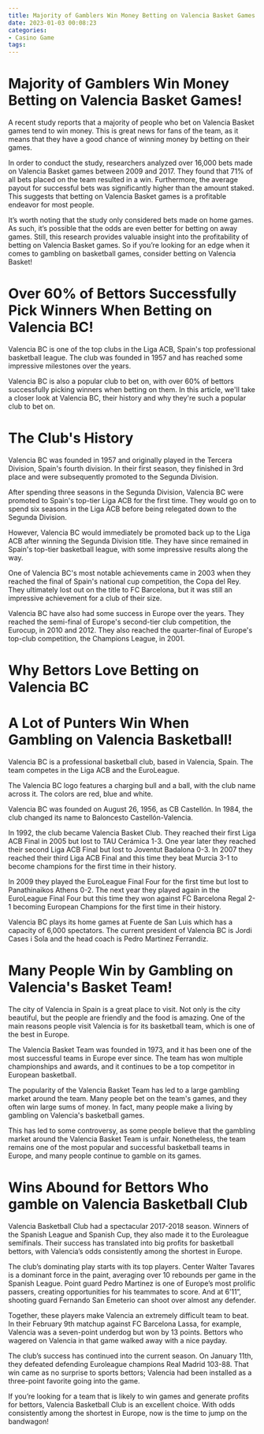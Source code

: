 ```yaml
---
title: Majority of Gamblers Win Money Betting on Valencia Basket Games!
date: 2023-01-03 00:08:23
categories:
- Casino Game
tags:
---
```



#  Majority of Gamblers Win Money Betting on Valencia Basket Games!

A recent study reports that a majority of people who bet on Valencia Basket games tend to win money. This is great news for fans of the team, as it means that they have a good chance of winning money by betting on their games.

In order to conduct the study, researchers analyzed over 16,000 bets made on Valencia Basket games between 2009 and 2017. They found that 71% of all bets placed on the team resulted in a win. Furthermore, the average payout for successful bets was significantly higher than the amount staked. This suggests that betting on Valencia Basket games is a profitable endeavor for most people.

It’s worth noting that the study only considered bets made on home games. As such, it’s possible that the odds are even better for betting on away games. Still, this research provides valuable insight into the profitability of betting on Valencia Basket games. So if you’re looking for an edge when it comes to gambling on basketball games, consider betting on Valencia Basket!

#  Over 60% of Bettors Successfully Pick Winners When Betting on Valencia BC!

Valencia BC is one of the top clubs in the Liga ACB, Spain's top professional basketball league. The club was founded in 1957 and has reached some impressive milestones over the years.

Valencia BC is also a popular club to bet on, with over 60% of bettors successfully picking winners when betting on them. In this article, we'll take a closer look at Valencia BC, their history and why they're such a popular club to bet on.

# The Club's History

Valencia BC was founded in 1957 and originally played in the Tercera Division, Spain's fourth division. In their first season, they finished in 3rd place and were subsequently promoted to the Segunda Division.

 After spending three seasons in the Segunda Division, Valencia BC were promoted to Spain's top-tier Liga ACB for the first time. They would go on to spend six seasons in the Liga ACB before being relegated down to the Segunda Division.

However, Valencia BC would immediately be promoted back up to the Liga ACB after winning the Segunda Division title. They have since remained in Spain's top-tier basketball league, with some impressive results along the way.

One of Valencia BC's most notable achievements came in 2003 when they reached the final of Spain's national cup competition, the Copa del Rey. They ultimately lost out on the title to FC Barcelona, but it was still an impressive achievement for a club of their size.

Valencia BC have also had some success in Europe over the years. They reached the semi-final of Europe's second-tier club competition, the Eurocup, in 2010 and 2012. They also reached the quarter-final of Europe's top-club competition, the Champions League, in 2001.

# Why Bettors Love Betting on Valencia BC


#  A Lot of Punters Win When Gambling on Valencia Basketball!

Valencia BC is a professional basketball club, based in Valencia, Spain. The team competes in the Liga ACB and the EuroLeague.

The Valencia BC logo features a charging bull and a ball, with the club name across it. The colors are red, blue and white.

Valencia BC was founded on August 26, 1956, as CB Castellón. In 1984, the club changed its name to Baloncesto Castellón-Valencia.

In 1992, the club became Valencia Basket Club. They reached their first Liga ACB Final in 2005 but lost to TAU Cerámica 1-3. One year later they reached their second Liga ACB Final but lost to Joventut Badalona 0-3. In 2007 they reached their third Liga ACB Final and this time they beat Murcia 3-1 to become champions for the first time in their history. 

In 2009 they played the EuroLeague Final Four for the first time but lost to Panathinaikos Athens 0-2. The next year they played again in the EuroLeague Final Four but this time they won against FC Barcelona Regal 2-1 becoming European Champions for the first time in their history. 

Valencia BC plays its home games at Fuente de San Luis which has a capacity of 6,000 spectators. The current president of Valencia BC is Jordi Cases i Sola and the head coach is Pedro Martinez Ferrandiz.

#  Many People Win by Gambling on Valencia's Basket Team!

The city of Valencia in Spain is a great place to visit. Not only is the city beautiful, but the people are friendly and the food is amazing. One of the main reasons people visit Valencia is for its basketball team, which is one of the best in Europe.

The Valencia Basket Team was founded in 1973, and it has been one of the most successful teams in Europe ever since. The team has won multiple championships and awards, and it continues to be a top competitor in European basketball.

The popularity of the Valencia Basket Team has led to a large gambling market around the team. Many people bet on the team's games, and they often win large sums of money. In fact, many people make a living by gambling on Valencia's basketball games.

This has led to some controversy, as some people believe that the gambling market around the Valencia Basket Team is unfair. Nonetheless, the team remains one of the most popular and successful basketball teams in Europe, and many people continue to gamble on its games.

#  Wins Abound for Bettors Who gamble on Valencia Basketball Club

Valencia Basketball Club had a spectacular 2017-2018 season. Winners of the Spanish League and Spanish Cup, they also made it to the Euroleague semifinals. Their success has translated into big profits for basketball bettors, with Valencia’s odds consistently among the shortest in Europe.

The club’s dominating play starts with its top players. Center Walter Tavares is a dominant force in the paint, averaging over 10 rebounds per game in the Spanish League. Point guard Pedro Martinez is one of Europe’s most prolific passers, creating opportunities for his teammates to score. And at 6’11”, shooting guard Fernando San Emeterio can shoot over almost any defender.

Together, these players make Valencia an extremely difficult team to beat. In their February 9th matchup against FC Barcelona Lassa, for example, Valencia was a seven-point underdog but won by 13 points. Bettors who wagered on Valencia in that game walked away with a nice payday.

The club’s success has continued into the current season. On January 11th, they defeated defending Euroleague champions Real Madrid 103-88. That win came as no surprise to sports bettors; Valencia had been installed as a three-point favorite going into the game.

If you’re looking for a team that is likely to win games and generate profits for bettors, Valencia Basketball Club is an excellent choice. With odds consistently among the shortest in Europe, now is the time to jump on the bandwagon!